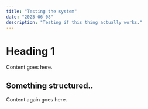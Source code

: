 ```yaml
---
title: "Testing the system"
date: "2025-06-08"
description: "Testing if this thing actually works."
---
```


# Heading 1
Content goes here.

## Something structured..
Content again goes here.

